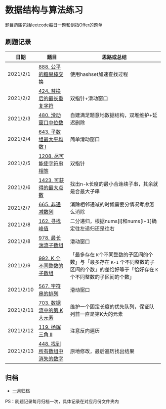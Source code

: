 # 数据结构与算法练习

题目范围包括leetcode每日一题和剑指Offer的题单

## 刷题记录

| 日期      | 题目                                                         | 思路或总结                                                   |
| --------- | ------------------------------------------------------------ | ------------------------------------------------------------ |
| 2021/2/1  | [888. 公平的糖果棒交换](https://leetcode-cn.com/problems/fair-candy-swap/) | 使用hashset加速查找过程                                      |
| 2021/2/2  | [424. 替换后的最长重复字符](https://leetcode-cn.com/problems/longest-repeating-character-replacement/) | 双指针+滑动窗口                                              |
| 2021/2/3  | [480. 滑动窗口中位数](https://leetcode-cn.com/problems/sliding-window-median/) | 自建满足题意地数据结构，双堆维护+延迟删除                    |
| 2021/2/4  | [643. 子数组最大平均数 I](https://leetcode-cn.com/problems/maximum-average-subarray-i/) | 简单滑动窗口                                                 |
| 2021/2/5  | [1208. 尽可能使字符串相等](https://leetcode-cn.com/problems/get-equal-substrings-within-budget/) | 双指针                                                       |
| 2021/2/6  | [1423. 可获得的最大点数](https://leetcode-cn.com/problems/maximum-points-you-can-obtain-from-cards/) | 找出n-k长度的最小合连续子串，其余就是合最大子串              |
| 2021/2/7  | [665. 非递减数列](https://leetcode-cn.com/problems/non-decreasing-array/) | 消除相邻递减的时候需要分情况考虑怎么消除                     |
| 2021/2/8  | [162. 寻找峰值](https://leetcode-cn.com/problems/find-peak-element/) | 二分递归，根据nums[i]和nums[i+1]确定往左递归还是往右         |
| 2021/2/8  | [978. 最长湍流子数组](https://leetcode-cn.com/problems/longest-turbulent-subarray/) | 滑动窗口                                                     |
| 2021/2/9  | [992. K 个不同整数的子数组](https://leetcode-cn.com/problems/subarrays-with-k-different-integers/) | 「最多存在 `K`个不同整数的子区间的个数」与「最多存在 `K-1` 个不同整数的子区间的个数」的差恰好等于「恰好存在 `K`个不同整数的子区间的个数」 |
| 2021/2/10 | [567. 字符串的排列](https://leetcode-cn.com/problems/permutation-in-string/) | 滑动窗口                                                     |
| 2021/2/11 | [703. 数据流中的第 K 大元素](https://leetcode-cn.com/problems/kth-largest-element-in-a-stream/) | 维护一个固定长度的优先队列，保证队列首一直是第K大的元素      |
| 2021/2/12 | [119. 杨辉三角 II](https://leetcode-cn.com/problems/pascals-triangle-ii/) | 注意反向遍历                                                 |
| 2021/2/13 | [448. 找到所有数组中消失的数字](https://leetcode-cn.com/problems/find-all-numbers-disappeared-in-an-array/) | 原地修改，最后遍历找出结果                                   |

## 归档

- [一月归档](https://github.com/HeMu0710/algorithm-2021/tree/master/src/leetcode/january)

PS：刷题记录每月归档一次，具体记录在对应月份文件夹内